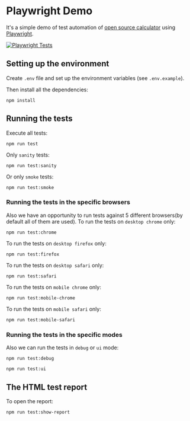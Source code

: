 # Playwright Demo

It's a simple demo of test automation of [open source calculator](https://www.theonlinecalculator.com/) using [Playwright](https://playwright.dev/).

[![Playwright Tests](https://github.com/inf0lio/playwright-demo/actions/workflows/playwright.yml/badge.svg?branch=main)](https://github.com/inf0lio/playwright-demo/actions/workflows/playwright.yml)

## Setting up the environment

Create `.env` file and set up the environment variables (see `.env.example`).

Then install all the dependencies:

```
npm install
```

## Running the tests

Execute all tests:

```
npm run test
```

Only `sanity` tests:

```
npm run test:sanity
```

Or only `smoke` tests:

```
npm run test:smoke
```

### Running the tests in the specific browsers

Also we have an opportunity to run tests against 5 different browsers(by default all of them are used).
To run the tests on `desktop chrome` only:

```
npm run test:chrome
```

To run the tests on `desktop firefox` only:

```
npm run test:firefox
```

To run the tests on `desktop safari` only:

```
npm run test:safari
```

To run the tests on `mobile chrome` only:

```
npm run test:mobile-chrome
```

To run the tests on `mobile safari` only:

```
npm run test:mobile-safari
```

### Running the tests in the specific modes

Also we can run the tests in `debug` or `ui` mode:

```
npm run test:debug
```

```
npm run test:ui
```

## The HTML test report

To open the report:

```
npm run test:show-report
```

